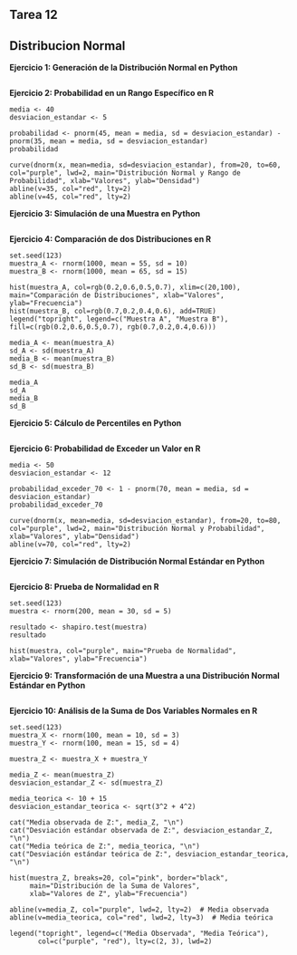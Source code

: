 ## Tarea 12
## Distribucion Normal
**Ejercicio 1: Generación de la Distribución Normal en Python**
````

````
**Ejercicio 2: Probabilidad en un Rango Específico en R**
````
media <- 40
desviacion_estandar <- 5

probabilidad <- pnorm(45, mean = media, sd = desviacion_estandar) - pnorm(35, mean = media, sd = desviacion_estandar)
probabilidad

curve(dnorm(x, mean=media, sd=desviacion_estandar), from=20, to=60, col="purple", lwd=2, main="Distribución Normal y Rango de Probabilidad", xlab="Valores", ylab="Densidad")
abline(v=35, col="red", lty=2)
abline(v=45, col="red", lty=2)

````
**Ejercicio 3: Simulación de una Muestra en Python**
````

````
**Ejercicio 4: Comparación de dos Distribuciones en R**
````
set.seed(123)
muestra_A <- rnorm(1000, mean = 55, sd = 10)
muestra_B <- rnorm(1000, mean = 65, sd = 15)

hist(muestra_A, col=rgb(0.2,0.6,0.5,0.7), xlim=c(20,100), main="Comparación de Distribuciones", xlab="Valores", ylab="Frecuencia")
hist(muestra_B, col=rgb(0.7,0.2,0.4,0.6), add=TRUE)
legend("topright", legend=c("Muestra A", "Muestra B"), fill=c(rgb(0.2,0.6,0.5,0.7), rgb(0.7,0.2,0.4,0.6)))

media_A <- mean(muestra_A)
sd_A <- sd(muestra_A)
media_B <- mean(muestra_B)
sd_B <- sd(muestra_B)

media_A
sd_A
media_B
sd_B

````
**Ejercicio 5: Cálculo de Percentiles en Python**
````

````
**Ejercicio 6: Probabilidad de Exceder un Valor en R**
````
media <- 50
desviacion_estandar <- 12

probabilidad_exceder_70 <- 1 - pnorm(70, mean = media, sd = desviacion_estandar)
probabilidad_exceder_70

curve(dnorm(x, mean=media, sd=desviacion_estandar), from=20, to=80, col="purple", lwd=2, main="Distribución Normal y Probabilidad", xlab="Valores", ylab="Densidad")
abline(v=70, col="red", lty=2)

````
**Ejercicio 7: Simulación de Distribución Normal Estándar en Python**
````

````
**Ejercicio 8: Prueba de Normalidad en R**
````
set.seed(123)
muestra <- rnorm(200, mean = 30, sd = 5)

resultado <- shapiro.test(muestra)
resultado

hist(muestra, col="purple", main="Prueba de Normalidad", xlab="Valores", ylab="Frecuencia")

````
**Ejercicio 9: Transformación de una Muestra a una Distribución Normal Estándar en Python**
````

````
**Ejercicio 10: Análisis de la Suma de Dos Variables Normales en R**
````
set.seed(123)
muestra_X <- rnorm(100, mean = 10, sd = 3)
muestra_Y <- rnorm(100, mean = 15, sd = 4)

muestra_Z <- muestra_X + muestra_Y

media_Z <- mean(muestra_Z)
desviacion_estandar_Z <- sd(muestra_Z)

media_teorica <- 10 + 15
desviacion_estandar_teorica <- sqrt(3^2 + 4^2)

cat("Media observada de Z:", media_Z, "\n")
cat("Desviación estándar observada de Z:", desviacion_estandar_Z, "\n")
cat("Media teórica de Z:", media_teorica, "\n")
cat("Desviación estándar teórica de Z:", desviacion_estandar_teorica, "\n")

hist(muestra_Z, breaks=20, col="pink", border="black",
     main="Distribución de la Suma de Valores",
     xlab="Valores de Z", ylab="Frecuencia")

abline(v=media_Z, col="purple", lwd=2, lty=2)  # Media observada
abline(v=media_teorica, col="red", lwd=2, lty=3)  # Media teórica

legend("topright", legend=c("Media Observada", "Media Teórica"),
       col=c("purple", "red"), lty=c(2, 3), lwd=2)

````
